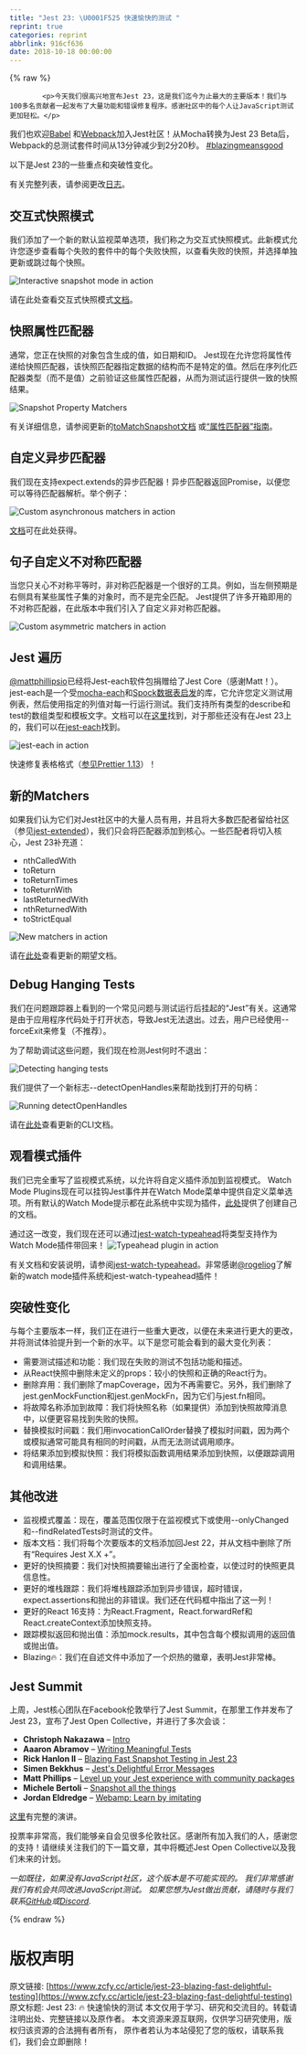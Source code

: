 ```yaml
---
title: "Jest 23: \U0001F525 快速愉快的测试 "
reprint: true
categories: reprint
abbrlink: 916cf636
date: 2018-10-18 00:00:00
---
```


{% raw %}

            <p>今天我们很高兴地宣布Jest 23，这是我们迄今为止最大的主要版本！我们与100多名贡献者一起发布了大量功能和错误修复程序。感谢社区中的每个人让JavaScript测试更加轻松。</p>
<p>我们也欢迎<a href="https://babeljs.io/">Babel</a> 和<a href="https://webpack.js.org/">Webpack</a>加入Jest社区！从Mocha转换为Jest 23 Beta后，Webpack的总测试套件时间从13分钟减少到2分20秒。 <a href="https://twitter.com/search?q=%23blazingmeansgood">#blazingmeansgood</a></p>
<p>以下是Jest 23的一些重点和突破性变化。</p>
<p>有关完整列表，请参阅更改<a href="https://github.com/facebook/jest/blob/master/CHANGELOG.md">日志</a>。</p>
<h2><a href="https://jestjs.io/blog/2018/05/29/jest-23-blazing-fast-delightful-testing.html/#interactive-snapshot-mode"></a>交互式快照模式</h2>
<p>我们添加了一个新的默认监视菜单选项，我们称之为交互式快照模式。此新模式允许您逐步查看每个失败的套件中的每个失败快照，以查看失败的快照，并选择单独更新或跳过每个快照。</p>
<p><img src="https://p0.ssl.qhimg.com/t01eb06812b698ab850.gif" alt="Interactive snapshot mode in action"></p>
<p>请在此处查看交互式快照模式<a href="https://jestjs.io/docs/en/snapshot-testing.html#interactive-snapshot-mode">文档</a>。</p>
<h2><a href="https://jestjs.io/blog/2018/05/29/jest-23-blazing-fast-delightful-testing.html/#snapshot-property-matchers"></a>快照属性匹配器</h2>
<p>通常，您正在快照的对象包含生成的值，如日期和ID。 Jest现在允许您将属性传递给快照匹配器，该快照匹配器指定数据的结构而不是特定的值。然后在序列化匹配器类型（而不是值）之前验证这些属性匹配器，从而为测试运行提供一致的快照结果。</p>
<p><img src="https://p0.ssl.qhimg.com/t010da504eae83c26be.png" alt="Snapshot Property Matchers"></p>
<p>有关详细信息，请参阅更新的<a href="https://jestjs.io/docs/en/expect.html#tomatchsnapshotpropertymatchers-snapshotname">toMatchSnapshot文档</a> 或<a href="https://jestjs.io/docs/en/snapshot-testing.html#property-matchers">“属性匹配器”指南</a>。</p>
<h2><a href="https://jestjs.io/blog/2018/05/29/jest-23-blazing-fast-delightful-testing.html/#custom-asynchronous-matchers"></a>自定义异步匹配器</h2>
<p>我们现在支持expect.extends的异步匹配器！异步匹配器返回Promise，以便您可以等待匹配器解析。举个例子：</p>
<p><img src="https://p0.ssl.qhimg.com/t016277f085644d0e05.png" alt="Custom asynchronous matchers in action"></p>
<p><a href="https://jestjs.io/docs/en/expect.html#expectextendmatchers">文档</a>可在此处获得。</p>
<h2><a href="https://jestjs.io/blog/2018/05/29/jest-23-blazing-fast-delightful-testing.html/#custom-asymmetric-matchers"></a>句子自定义不对称匹配器</h2>
<p>当您只关心不对称平等时，非对称匹配器是一个很好的工具。例如，当左侧预期是右侧具有某些属性子集的对象时，而不是完全匹配。 Jest提供了许多开箱即用的不对称匹配器，在此版本中我们引入了自定义非对称匹配器。</p>
<p><img src="https://p0.ssl.qhimg.com/t013b317c71da1fef99.png" alt="Custom asymmetric matchers in action"></p>
<h2><a href="https://jestjs.io/blog/2018/05/29/jest-23-blazing-fast-delightful-testing.html/#jest-each"></a>Jest 遍历</h2>
<p><a href="https://twitter.com/mattphillipsio">@mattphillipsio</a>已经将Jest-each软件包捐赠给了Jest Core（感谢Matt！）。 jest-each是一个受<a href="https://yarnpkg.com/en/package/mocha-each">mocha-each</a>和<a href="http://spockframework.org/spock/docs/1.1/data_driven_testing.html#data-tables">Spock数据表启发</a>的库，它允许您定义测试用例表，然后使用指定的列值对每一行运行测试。我们支持所有类型的describe和test的数组类型和模板文字。文档可以在<a href="https://jestjs.io/docs/en/api.html#testeachtable-name-fn">这里</a>找到，对于那些还没有在Jest 23上的，我们可以在<a href="https://yarnpkg.com/en/package/jest-each">jest-each</a>找到。 </p>
<p><img src="https://p0.ssl.qhimg.com/t016e41c999f92902fc.png" alt="jest-each in action"></p>
<p>快速修复表格格式（<a href="https://prettier.io/blog/2018/05/23/1.13.0.html#format-new-describeeach-table-in-jest-23-4423-by-ikatyang">参见Prettier 1.13</a>）！</p>
<h2><a href="https://jestjs.io/blog/2018/05/29/jest-23-blazing-fast-delightful-testing.html/#new-matchers"></a>新的Matchers</h2>
<p>如果我们认为它们对Jest社区中的大量人员有用，并且将大多数匹配者留给社区（参见<a href="https://yarnpkg.com/en/package/jest-extended">jest-extended</a>），我们只会将匹配器添加到核心。一些匹配者将切入核心，Jest 23补充道：</p>
<ul>
<li>nthCalledWith</li>
<li>toReturn</li>
<li>toReturnTimes</li>
<li>toReturnWith</li>
<li>lastReturnedWith</li>
<li>nthReturnedWith</li>
<li>toStrictEqual</li>
</ul>
<p><img src="https://p0.ssl.qhimg.com/t01ffcbf28f2f2845f5.png" alt="New matchers in action"></p>
<p>请在<a href="https://jestjs.io/docs/en/expect.html">此处</a>查看更新的期望文档。</p>
<h2><a href="https://jestjs.io/blog/2018/05/29/jest-23-blazing-fast-delightful-testing.html/#debug-hanging-tests"></a>Debug Hanging Tests</h2>
<p>我们在问题跟踪器上看到的一个常见问题与测试运行后挂起的“Jest”有关。这通常是由于应用程序代码处于打开状态，导致Jest无法退出。过去，用户已经使用--forceExit来修复（不推荐）。</p>
<p>为了帮助调试这些问题，我们现在检测Jest何时不退出：</p>
<p><img src="https://p0.ssl.qhimg.com/t01f61202230f1d9047.png" alt="Detecting hanging tests"></p>
<p>我们提供了一个新标志--detectOpenHandles来帮助找到打开的句柄：</p>
<p><img src="https://p0.ssl.qhimg.com/t01786f640c153c3f13.png" alt="Running detectOpenHandles"></p>
<p>请在<a href="https://jestjs.io/docs/en/cli.html#detectopenhandles">此处</a>查看更新的CLI文档。</p>
<h2><a href="https://jestjs.io/blog/2018/05/29/jest-23-blazing-fast-delightful-testing.html/#watch-mode-plugins"></a>观看模式插件</h2>
<p>我们已完全重写了监视模式系统，以允许将自定义插件添加到监视模式。 Watch Mode Plugins现在可以挂钩Jest事件并在Watch Mode菜单中提供自定义菜单选项。所有默认的Watch Mode提示都在此系统中实现为插件，<a href="https://jestjs.io/docs/en/watch-plugins.html">此处</a>提供了创建自己的文档。</p>
<p>通过这一改变，我们现在还可以通过<a href="https://yarnpkg.com/en/package/jest-watch-typeahead">jest-watch-typeahead</a>将类型支持作为Watch Mode插件带回来！
<img src="https://p0.ssl.qhimg.com/t018dbad6d31b47b1fd.gif" alt="Typeahead plugin in action"></p>
<p>有关文档和安装说明，请参阅<a href="https://github.com/jest-community/jest-watch-typeahead">jest-watch-typeahead</a>。非常感谢<a href="https://twitter.com/rogeliog">@rogeliog</a>了解新的watch mode插件系统和jest-watch-typeahead插件！</p>
<h2><a href="https://jestjs.io/blog/2018/05/29/jest-23-blazing-fast-delightful-testing.html/#breaking-changes"></a>突破性变化</h2>
<p>与每个主要版本一样，我们正在进行一些重大更改，以便在未来进行更大的更改，并将测试体验提升到一个新的水平。以下是您可能会看到的最大变化列表：</p>
<ul>
<li>需要测试描述和功能：我们现在失败的测试不包括功能和描述。</li>
<li>从React快照中删除未定义的props：较小的快照和正确的React行为。</li>
<li>删除弃用：我们删除了mapCoverage，因为不再需要它。另外，我们删除了jest.genMockFunction和jest.genMockFn，因为它们与jest.fn相同。</li>
<li>将故障名称添加到故障：我们将快照名称（如果提供）添加到快照故障消息中，以便更容易找到失败的快照。</li>
<li>替换模拟时间戳：我们用invocationCallOrder替换了模拟时间戳，因为两个或模拟通常可能具有相同的时间戳，从而无法测试调用顺序。</li>
<li>将结果添加到模拟快照：我们将模拟函数调用结果添加到快照，以便跟踪调用和调用结果。</li>
</ul>
<h2><a href="https://jestjs.io/blog/2018/05/29/jest-23-blazing-fast-delightful-testing.html/#other-improvements"></a>其他改进</h2>
<ul>
<li>监视模式覆盖：现在，覆盖范围仅限于在监视模式下或使用--onlyChanged和--findRelatedTests时测试的文件。</li>
<li>版本文档：我们将每个次要版本的文档添加回Jest 22，并从文档中删除了所有“Requires Jest X.X +”。</li>
<li>更好的快照摘要：我们对快照摘要输出进行了全面检查，以使过时的快照更具信息性。</li>
<li>更好的堆栈跟踪：我们将堆栈跟踪添加到异步错误，超时错误，expect.assertions和抛出的非错误。我们还在代码框中指出了这一列！</li>
<li>更好的React 16支持：为React.Fragment，React.forwardRef和React.createContext添加快照支持。</li>
<li>跟踪模拟返回和抛出值：添加mock.results，其中包含每个模拟调用的返回值或抛出值。</li>
<li>Blazing🔥：我们在自述文件中添加了一个炽热的徽章，表明Jest非常棒。</li>
</ul>
<h2><a href="https://jestjs.io/blog/2018/05/29/jest-23-blazing-fast-delightful-testing.html/#jest-summit"></a>Jest Summit</h2>
<p>上周，Jest核心团队在Facebook伦敦举行了Jest Summit，在那里工作并发布了Jest 23，宣布了Jest Open Collective，并进行了多次会谈：</p>
<ul>
<li><strong>Christoph Nakazawa</strong> – <a href="https://www.youtube.com/watch?v=cAKYQpTC7MA">Intro</a></li>
<li><strong>Aaaron Abramov</strong> – <a href="https://youtu.be/cAKYQpTC7MA?t=440">Writing Meaningful Tests</a></li>
<li><strong>Rick Hanlon II</strong> – <a href="https://youtu.be/cAKYQpTC7MA?t=1881">Blazing Fast Snapshot Testing in Jest 23</a></li>
<li><strong>Simen Bekkhus</strong> – <a href="https://youtu.be/cAKYQpTC7MA?t=2990">Jest's Delightful Error Messages</a></li>
<li><strong>Matt Phillips</strong> – <a href="https://youtu.be/cAKYQpTC7MA?t=3852">Level up your Jest experience with community packages</a></li>
<li><strong>Michele Bertoli</strong> – <a href="https://youtu.be/cAKYQpTC7MA?t=4582">Snapshot all the things</a></li>
<li><strong>Jordan Eldredge</strong> – <a href="https://youtu.be/cAKYQpTC7MA?t=5185">Webamp: Learn by imitating</a></li>
</ul>
<p><a href="https://www.youtube.com/watch?v=cAKYQpTC7MA">这里</a>有完整的演讲。</p>
<p>投票率非常高，我们能够亲自会见很多伦敦社区。感谢所有加入我们的人，感谢您的支持！请继续关注我们的下一篇文章，其中将概述Jest Open Collective以及我们未来的计划。</p>
<p><em>一如既往，如果没有JavaScript社区，这个版本是不可能实现的。
我们非常感谢我们有机会共同改进JavaScript测试。
如果您想为Jest做出贡献，请随时与我们联系<a href="https://github.com/facebook/jest">GitHub</a>或<a href="">Discord</a>.</em></p>

          
{% endraw %}

# 版权声明
原文链接: [https://www.zcfy.cc/article/jest-23-blazing-fast-delightful-testing](https://www.zcfy.cc/article/jest-23-blazing-fast-delightful-testing)
原文标题: Jest 23: 🔥 快速愉快的测试
本文仅用于学习、研究和交流目的。转载请注明出处、完整链接以及原作者。
本文资源来源互联网，仅供学习研究使用，版权归该资源的合法拥有者所有，
原作者若认为本站侵犯了您的版权，请联系我们，我们会立即删除！
